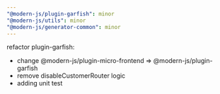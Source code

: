 ```yaml
---
"@modern-js/plugin-garfish": minor
"@modern-js/utils": minor
"@modern-js/generator-common": minor
---
```


refactor plugin-garfish:
* change @modern-js/plugin-micro-frontend => @modern-js/plugin-garfish
* remove disableCustomerRouter logic
* adding unit test
